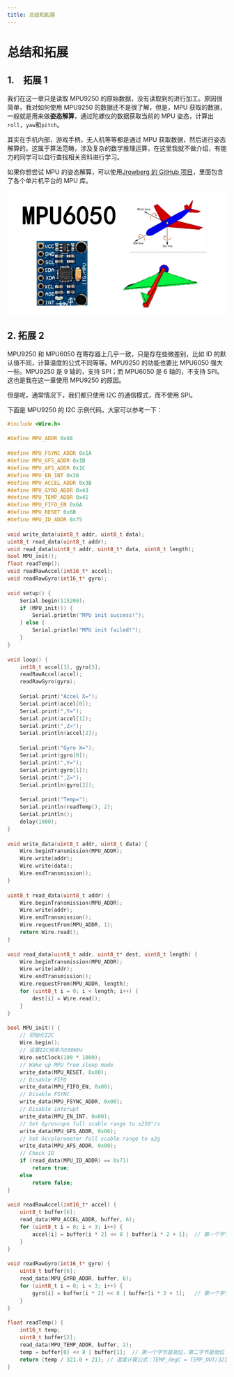 ```yaml
---
title: 总结和拓展
---
```


# 总结和拓展

## 1.　拓展 1

我们在这一章只是读取 MPU9250 的原始数据，没有读取到的进行加工。原因很简单，我对如何使用 MPU9250 的数据还不是很了解，但是，MPU 获取的数据，一般就是用来做**姿态解算**，通过陀螺仪的数据获取当前的 MPU 姿态，计算出`roll`，`yaw`和`pitch`。

其实在手机内部，游戏手柄，无人机等等都是通过 MPU 获取数据，然后进行姿态解算的。这属于算法范畴，涉及复杂的数学推理运算，在这里我就不做介绍，有能力的同学可以自行查找相关资料进行学习。

如果你想尝试 MPU 的姿态解算，可以使用[Jrowberg 的 GitHub 项目](https://github.com/jrowberg/i2cdevlib.git)，里面包含了各个单片机平台的 MPU 库。

![MPU6050](./images/5-1.png)

## 2. 拓展 2

MPU9250 和 MPU6050 在寄存器上几乎一致，只是存在些微差别，比如 ID 的默认值不同，计算温度的公式不同等等。MPU9250 的功能也要比 MPU6050 强大一些。MPU9250 是 9 轴的，支持 SPI；而 MPU6050 是 6 轴的，不支持 SPI。这也是我在这一章使用 MPU9250 的原因。

但是呢，通常情况下，我们都只使用 I2C 的通信模式，而不使用 SPI。

下面是 MPU9250 的 I2C 示例代码，大家可以参考一下：

```cpp
#include <Wire.h>

#define MPU_ADDR 0x68

#define MPU_FSYNC_ADDR 0x1A
#define MPU_GFS_ADDR 0x1B
#define MPU_AFS_ADDR 0x1C
#define MPU_EN_INT 0x38
#define MPU_ACCEL_ADDR 0x3B
#define MPU_GYRO_ADDR 0x43
#define MPU_TEMP_ADDR 0x41
#define MPU_FIFO_EN 0x6A
#define MPU_RESET 0x6B
#define MPU_ID_ADDR 0x75

void write_data(uint8_t addr, uint8_t data);
uint8_t read_data(uint8_t addr);
void read_data(uint8_t addr, uint8_t* data, uint8_t length);
bool MPU_init();
float readTemp();
void readRawAccel(int16_t* accel);
void readRawGyro(int16_t* gyro);

void setup() {
    Serial.begin(115200);
    if (MPU_init()) {
        Serial.println("MPU init success!");
    } else {
        Serial.println("MPU init failed!");
    }
}

void loop() {
    int16_t accel[3], gyro[3];
    readRawAccel(accel);
    readRawGyro(gyro);

    Serial.print("Accel X=");
    Serial.print(accel[0]);
    Serial.print(",Y=");
    Serial.print(accel[1]);
    Serial.print(",Z=");
    Serial.println(accel[2]);

    Serial.print("Gyro X=");
    Serial.print(gyro[0]);
    Serial.print(",Y=");
    Serial.print(gyro[1]);
    Serial.print(",Z=");
    Serial.println(gyro[2]);

    Serial.print("Temp=");
    Serial.println(readTemp(), 2);
    Serial.println();
    delay(1000);
}

void write_data(uint8_t addr, uint8_t data) {
    Wire.beginTransmission(MPU_ADDR);
    Wire.write(addr);
    Wire.write(data);
    Wire.endTransmission();
}

uint8_t read_data(uint8_t addr) {
    Wire.beginTransmission(MPU_ADDR);
    Wire.write(addr);
    Wire.endTransmission();
    Wire.requestFrom(MPU_ADDR, 1);
    return Wire.read();
}

void read_data(uint8_t addr, uint8_t* dest, uint8_t length) {
    Wire.beginTransmission(MPU_ADDR);
    Wire.write(addr);
    Wire.endTransmission();
    Wire.requestFrom(MPU_ADDR, length);
    for (uint8_t i = 0; i < length; i++) {
        dest[i] = Wire.read();
    }
}

bool MPU_init() {
    // 初始化I2C
    Wire.begin();
    // 设置I2C频率为100KHz
    Wire.setClock(100 * 1000);
    // Wake up MPU from sleep mode
    write_data(MPU_RESET, 0x00);
    // Disable FIFO
    write_data(MPU_FIFO_EN, 0x00);
    // Disable FSYNC
    write_data(MPU_FSYNC_ADDR, 0x00);
    // Disable interupt
    write_data(MPU_EN_INT, 0x00);
    // Set Gyroscope full scable range to ±250°/s
    write_data(MPU_GFS_ADDR, 0x00);
    // Set Accelerometer full scable range to ±2g
    write_data(MPU_AFS_ADDR, 0x00);
    // Check ID
    if (read_data(MPU_ID_ADDR) == 0x71)
        return true;
    else
        return false;
}

void readRawAccel(int16_t* accel) {
    uint8_t buffer[6];
    read_data(MPU_ACCEL_ADDR, buffer, 6);
    for (uint8_t i = 0; i < 3; i++) {
        accel[i] = buffer[i * 2] << 8 | buffer[i * 2 + 1];  // 第一个字节是高位，第二字节是低位
    }
}

void readRawGyro(int16_t* gyro) {
    uint8_t buffer[6];
    read_data(MPU_GYRO_ADDR, buffer, 6);
    for (uint8_t i = 0; i < 3; i++) {
        gyro[i] = buffer[i * 2] << 8 | buffer[i * 2 + 1];   // 第一个字节是高位，第二字节是低位
    }
}

float readTemp() {
    int16_t temp;
    uint8_t buffer[2];
    read_data(MPU_TEMP_ADDR, buffer, 2);
    temp = buffer[0] << 8 | buffer[1];  // 第一个字节是高位，第二字节是低位
    return (temp / 321.0 + 21); // 温度计算公式：TEMP_degC = TEMP_OUT/321.0 +21
}
```
